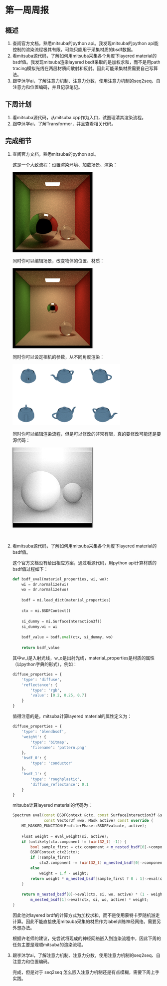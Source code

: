 # 第一周周报



## 概述

1.   查阅官方文档，熟悉mitsuba的python api。我发现mitsuba的python api能控制的渲染流程极其有限，可能只能用于采集材质的bsdf数据。
2.   看mitsuba源代码，了解如何用mitsuba采集各个角度下layered material的bsdf值。我发现mitsuba渲染layered bsdf采取的是加权求和，而不是用path tracing模拟光线在两层材质间散射和反射。因此可能采集材质需要自己写算法。
3.   跟李沐学ai，了解注意力机制、注意力分数，使用注意力机制的seq2seq、自注意力和位置编码，并且记录笔记。



## 下周计划

1.   看mitsuba源代码，从mitsuba.cpp作为入口，试图理清其渲染流程。
2.   跟李沐学ai，了解Transformer，并且查看相关代码。



## 完成细节

1.   查阅官方文档，熟悉mitsuba的python api。

     这是一个大致流程：设置渲染环境、加载场景、渲染：

     ![quickstart](./src/quickstart.png)

     同时你可以编辑场景，改变物体的位置、材质：

     ![edit_scene](./src/edit_scene.png)

     同时你可以设定相机的参数，从不同角度渲染：

     <img src="./src/image-20231021165215085.png" alt="image-20231021165215085" style="zoom:60%;" />


     同时你可以编辑渲染流程，但是可以修改的非常有限，真的要修改可能还是要源代码：
    
     ![script_renderer](./src/script_renderer-1697877562389-4.png)


​     

2.   看mitsuba源代码，了解如何用mitsuba采集各个角度下layered material的bsdf值。

     这个官方文档没有给出相应方案，通过看源代码，用python api计算材质的bsdf值过程如下：

     ```python
     def bsdf_eval(material_properties, wi, wo):
         wi = dr.normalize(wi)
         wo = dr.normalize(wo)
     
         bsdf = mi.load_dict(material_properties)
     
         ctx = mi.BSDFContext()
     
         si_dummy = mi.SurfaceInteraction3f()
         si_dummy.wi = wi
     
         bsdf_value = bsdf.eval(ctx, si_dummy, wo)
     
         return bsdf_value
     ```

     其中w_i是入射光线，w_o是出射光线，material_properties是材质的属性（以python字典的形式），例如：

     ```python
     diffuse_properties = {
         'type': 'diffuse',
         'reflectance': {
             'type': 'rgb',
             'value': [0.2, 0.25, 0.7]
         }
     }
     ```

     值得注意的是，mitsuba计算layered material的属性定义为：

     ```python
     diffuse_properties = {
         'type': 'blendbsdf',
         'weight': {
             'type': 'bitmap',
             'filename': 'pattern.png'
         },
         'bsdf_0': {
             'type': 'conductor'
         },
         'bsdf_1': {
             'type': 'roughplastic',
             'diffuse_reflectance': 0.1
         }
     }
     ```

     mitsuba计算layered material的代码为：

     ```c++
     Spectrum eval(const BSDFContext &ctx, const SurfaceInteraction3f &si,
                   const Vector3f &wo, Mask active) const override {
         MI_MASKED_FUNCTION(ProfilerPhase::BSDFEvaluate, active);
     
         Float weight = eval_weight(si, active);
         if (unlikely(ctx.component != (uint32_t) -1)) {
             bool sample_first = ctx.component < m_nested_bsdf[0]->component_count();
             BSDFContext ctx2(ctx);
             if (!sample_first)
                 ctx2.component -= (uint32_t) m_nested_bsdf[0]->component_count();
             else
                 weight = 1.f - weight;
             return weight * m_nested_bsdf[sample_first ? 0 : 1]->eval(ctx2, si, wo, active);
         }
     
         return m_nested_bsdf[0]->eval(ctx, si, wo, active) * (1 - weight) +
             m_nested_bsdf[1]->eval(ctx, si, wo, active) * weight;
     }
     ```

     因此他对layered brdf的计算方式为加权求和，而不是使用蒙特卡罗随机游走计算。因此不能直接使用mitsuba采集的材质作为label训练神经网络。需要另外想办法。

     根据许老师的建议，先尝试将现成的神经网络嵌入到渲染流程中，因此下周的任务主要是理顺mitsuba的渲染流程。

     

3.   跟李沐学ai，了解注意力机制、注意力分数，使用注意力机制的seq2seq、自注意力和位置编码。

     完成，但是对于 seq2seq 怎么嵌入注意力机制还是有点模糊，需要下周上手实践。